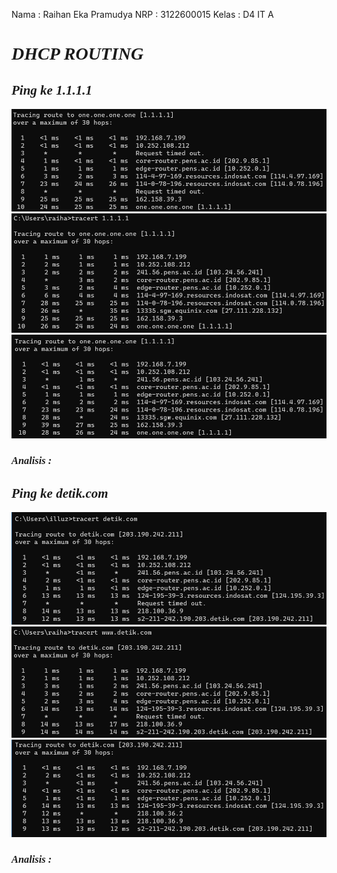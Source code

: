Nama   : Raihan Eka Pramudya
NRP    : 3122600015
Kelas  : D4 IT A


*<h1 style="font-family:bahnschrift;">DHCP ROUTING</h1>*

*<h2 style="font-family:bahnschrift;">Ping ke 1.1.1.1</h2>*

<img src="assets/1.1.1.1_1.png"><br>
<img src="assets/1.1.1.1_2.png"><br>
<img src="assets/1.1.1.1_3.png"><br>

*<h3 style="font-family:bahnschrift;">Analisis :</h3>*

*<h2 style="font-family:bahnschrift;">Ping ke detik.com</h2>*
<img src="assets/detik_1.png"><br>
<img src="assets/detik_2.png"><br>
<img src="assets/detik_3.png"><br>

*<h3 style="font-family:bahnschrift;">Analisis :</h3>*
